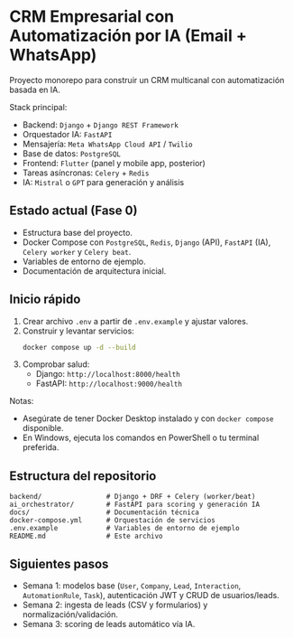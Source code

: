 # CRM Empresarial con Automatización por IA (Email + WhatsApp)

Proyecto monorepo para construir un CRM multicanal con automatización basada en IA.

Stack principal:
- Backend: `Django` + `Django REST Framework`
- Orquestador IA: `FastAPI`
- Mensajería: `Meta WhatsApp Cloud API` / `Twilio`
- Base de datos: `PostgreSQL`
- Frontend: `Flutter` (panel y mobile app, posterior)
- Tareas asíncronas: `Celery` + `Redis`
- IA: `Mistral` o `GPT` para generación y análisis

## Estado actual (Fase 0)
- Estructura base del proyecto.
- Docker Compose con `PostgreSQL`, `Redis`, `Django` (API), `FastAPI` (IA), `Celery worker` y `Celery beat`.
- Variables de entorno de ejemplo.
- Documentación de arquitectura inicial.

## Inicio rápido

1. Crear archivo `.env` a partir de `.env.example` y ajustar valores.
2. Construir y levantar servicios:
   ```bash
   docker compose up -d --build
   ```
3. Comprobar salud:
   - Django: `http://localhost:8000/health`
   - FastAPI: `http://localhost:9000/health`

Notas:
- Asegúrate de tener Docker Desktop instalado y con `docker compose` disponible.
- En Windows, ejecuta los comandos en PowerShell o tu terminal preferida.

## Estructura del repositorio

```
backend/                # Django + DRF + Celery (worker/beat)
ai_orchestrator/        # FastAPI para scoring y generación IA
docs/                   # Documentación técnica
docker-compose.yml      # Orquestación de servicios
.env.example            # Variables de entorno de ejemplo
README.md               # Este archivo
```

## Siguientes pasos
- Semana 1: modelos base (`User`, `Company`, `Lead`, `Interaction`, `AutomationRule`, `Task`), autenticación JWT y CRUD de usuarios/leads.
- Semana 2: ingesta de leads (CSV y formularios) y normalización/validación.
- Semana 3: scoring de leads automático vía IA.